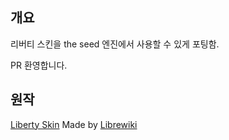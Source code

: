 ## 개요
리버티 스킨을 the seed 엔진에서 사용할 수 있게 포팅함.

PR 환영합니다.

## 원작
[Liberty Skin](https://gitlab.com/librewiki/Liberty-MW-Skin) Made by [Librewiki](https://librewiki.net/)
